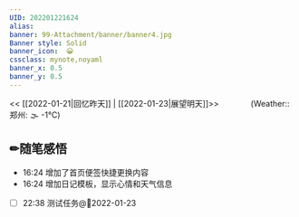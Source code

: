 ```yaml
---
UID: 202201221624 
alias:
banner: 99-Attachment/banner/banner4.jpg 
Banner style: Solid
banner_icon:  😀
cssclass: mynote,noyaml
banner_x: 0.5
banner_y: 0.5
---
```

<< [[2022-01-21|回忆昨天]] | [[2022-01-23|展望明天]]>>　　　　(Weather:: 郑州: 🌫  -1°C)


## ✏随笔感悟


- 16:24 增加了首页便签快捷更换内容
- 16:24 增加日记模板，显示心情和天气信息
-  [ ] 22:38 测试任务@📆2022-01-23
